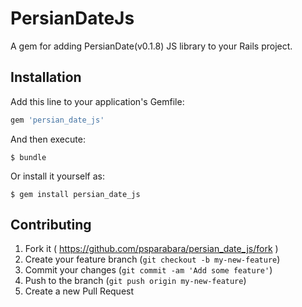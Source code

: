 # PersianDateJs

A gem for adding PersianDate(v0.1.8) JS library to your Rails project.

## Installation

Add this line to your application's Gemfile:

```ruby
gem 'persian_date_js'
```

And then execute:

    $ bundle

Or install it yourself as:

    $ gem install persian_date_js


## Contributing

1. Fork it ( https://github.com/psparabara/persian_date_js/fork )
2. Create your feature branch (`git checkout -b my-new-feature`)
3. Commit your changes (`git commit -am 'Add some feature'`)
4. Push to the branch (`git push origin my-new-feature`)
5. Create a new Pull Request
